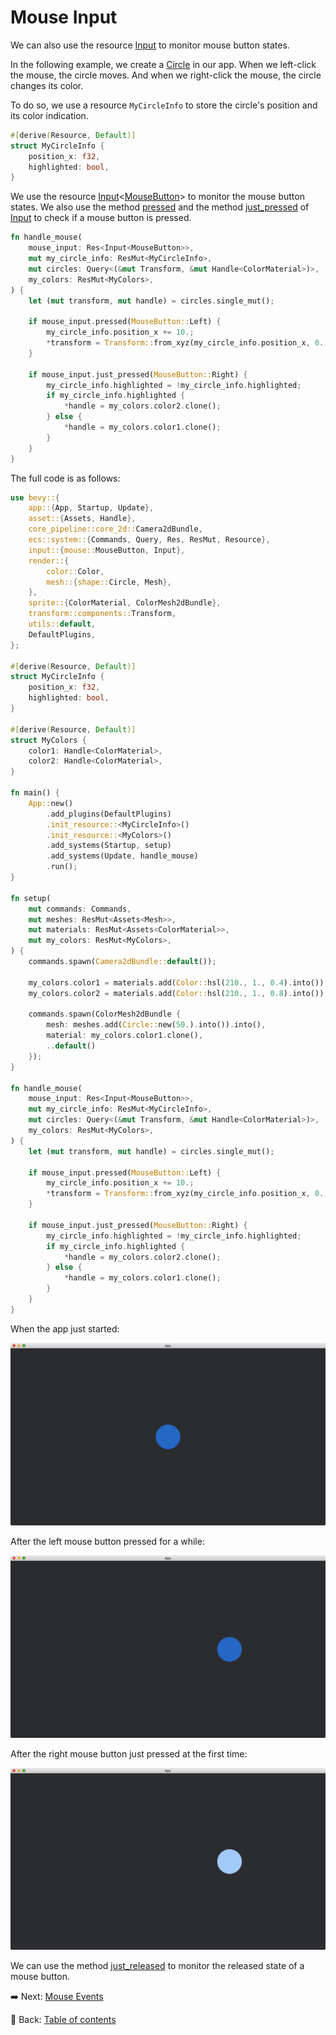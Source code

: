 # Mouse Input

We can also use the resource [Input](https://docs.rs/bevy/0.12.1/bevy/input/struct.Input.html) to monitor mouse button states.

In the following example, we create a [Circle](https://docs.rs/bevy/0.12.1/bevy/prelude/shape/struct.Circle.html) in our app.
When we left-click the mouse, the circle moves.
And when we right-click the mouse, the circle changes its color.

To do so, we use a resource `MyCircleInfo` to store the circle's position and its color indication.

```rust
#[derive(Resource, Default)]
struct MyCircleInfo {
    position_x: f32,
    highlighted: bool,
}
```

We use the resource [Input](https://docs.rs/bevy/0.12.1/bevy/input/struct.Input.html)<[MouseButton](https://docs.rs/bevy/latest/bevy/input/mouse/enum.MouseButton.html)> to monitor the mouse button states.
We also use the method [pressed](https://docs.rs/bevy/0.12.1/bevy/input/struct.Input.html#method.pressed) and the method [just_pressed](https://docs.rs/bevy/0.12.1/bevy/input/struct.Input.html#method.just_pressed) of [Input](https://docs.rs/bevy/0.12.1/bevy/input/struct.Input.html) to check if a mouse button is pressed.

```rust
fn handle_mouse(
    mouse_input: Res<Input<MouseButton>>,
    mut my_circle_info: ResMut<MyCircleInfo>,
    mut circles: Query<(&mut Transform, &mut Handle<ColorMaterial>)>,
    my_colors: ResMut<MyColors>,
) {
    let (mut transform, mut handle) = circles.single_mut();

    if mouse_input.pressed(MouseButton::Left) {
        my_circle_info.position_x += 10.;
        *transform = Transform::from_xyz(my_circle_info.position_x, 0., 0.);
    }

    if mouse_input.just_pressed(MouseButton::Right) {
        my_circle_info.highlighted = !my_circle_info.highlighted;
        if my_circle_info.highlighted {
            *handle = my_colors.color2.clone();
        } else {
            *handle = my_colors.color1.clone();
        }
    }
}
```

The full code is as follows:

```rust
use bevy::{
    app::{App, Startup, Update},
    asset::{Assets, Handle},
    core_pipeline::core_2d::Camera2dBundle,
    ecs::system::{Commands, Query, Res, ResMut, Resource},
    input::{mouse::MouseButton, Input},
    render::{
        color::Color,
        mesh::{shape::Circle, Mesh},
    },
    sprite::{ColorMaterial, ColorMesh2dBundle},
    transform::components::Transform,
    utils::default,
    DefaultPlugins,
};

#[derive(Resource, Default)]
struct MyCircleInfo {
    position_x: f32,
    highlighted: bool,
}

#[derive(Resource, Default)]
struct MyColors {
    color1: Handle<ColorMaterial>,
    color2: Handle<ColorMaterial>,
}

fn main() {
    App::new()
        .add_plugins(DefaultPlugins)
        .init_resource::<MyCircleInfo>()
        .init_resource::<MyColors>()
        .add_systems(Startup, setup)
        .add_systems(Update, handle_mouse)
        .run();
}

fn setup(
    mut commands: Commands,
    mut meshes: ResMut<Assets<Mesh>>,
    mut materials: ResMut<Assets<ColorMaterial>>,
    mut my_colors: ResMut<MyColors>,
) {
    commands.spawn(Camera2dBundle::default());

    my_colors.color1 = materials.add(Color::hsl(210., 1., 0.4).into());
    my_colors.color2 = materials.add(Color::hsl(210., 1., 0.8).into());

    commands.spawn(ColorMesh2dBundle {
        mesh: meshes.add(Circle::new(50.).into()).into(),
        material: my_colors.color1.clone(),
        ..default()
    });
}

fn handle_mouse(
    mouse_input: Res<Input<MouseButton>>,
    mut my_circle_info: ResMut<MyCircleInfo>,
    mut circles: Query<(&mut Transform, &mut Handle<ColorMaterial>)>,
    my_colors: ResMut<MyColors>,
) {
    let (mut transform, mut handle) = circles.single_mut();

    if mouse_input.pressed(MouseButton::Left) {
        my_circle_info.position_x += 10.;
        *transform = Transform::from_xyz(my_circle_info.position_x, 0., 0.);
    }

    if mouse_input.just_pressed(MouseButton::Right) {
        my_circle_info.highlighted = !my_circle_info.highlighted;
        if my_circle_info.highlighted {
            *handle = my_colors.color2.clone();
        } else {
            *handle = my_colors.color1.clone();
        }
    }
}
```

When the app just started:

![Mouse Input 1](./pic/mouse_input_1.png)

After the left mouse button pressed for a while:

![Mouse Input 2](./pic/mouse_input_2.png)

After the right mouse button just pressed at the first time:

![Mouse Input 3](./pic/mouse_input_3.png)

We can use the method [just_released](https://docs.rs/bevy/0.12.1/bevy/input/struct.Input.html#method.just_released) to monitor the released state of a mouse button.

:arrow_right:  Next: [Mouse Events](./mouse_events.md)

:blue_book: Back: [Table of contents](./../README.md)
